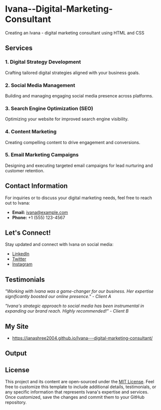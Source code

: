 # Ivana--Digital-Marketing-Consultant
Creating an Ivana - digital marketing consultant using HTML and CSS

## Services

### 1. Digital Strategy Development
Crafting tailored digital strategies aligned with your business goals.

### 2. Social Media Management
Building and managing engaging social media presence across platforms.

### 3. Search Engine Optimization (SEO)
Optimizing your website for improved search engine visibility.

### 4. Content Marketing
Creating compelling content to drive engagement and conversions.

### 5. Email Marketing Campaigns
Designing and executing targeted email campaigns for lead nurturing and customer retention.

## Contact Information

For inquiries or to discuss your digital marketing needs, feel free to reach out to Ivana:

- **Email:** [ivana@example.com](mailto:ivana@example.com)
- **Phone:** +1 (555) 123-4567

## Let's Connect!

Stay updated and connect with Ivana on social media:

- [LinkedIn](https://www.linkedin.com/in/ivanadigitalmarketing/)
- [Twitter](https://twitter.com/ivanadigital)
- [Instagram](https://www.instagram.com/ivanadigital/)

## Testimonials

*"Working with Ivana was a game-changer for our business. Her expertise significantly boosted our online presence." - Client A*

*"Ivana's strategic approach to social media has been instrumental in expanding our brand reach. Highly recommended!" - Client B*

## My Site

 -  https://janashree2004.github.io/Ivana---digital-marketing-consultant/

## Output



## License

This project and its content are open-sourced under the [MIT License](LICENSE).
Feel free to customize this template to include additional details, testimonials, or any specific information that represents Ivana's expertise and services. Once customized, save the changes and commit them to your GitHub repository.

